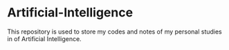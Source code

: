 # Artificial-Intelligence
This repository is used to store my codes and notes of my personal studies in of ​​Artificial Intelligence.
